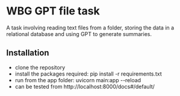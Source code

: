 # WBG GPT file task

A task involving reading text files from a folder, storing the data in a relational database and using GPT to generate summaries.

## Installation

- clone the repository
- install the packages required: pip install -r requirements.txt
- run from the app folder: uvicorn main:app --reload
- can be tested from http://localhost:8000/docs#/default/